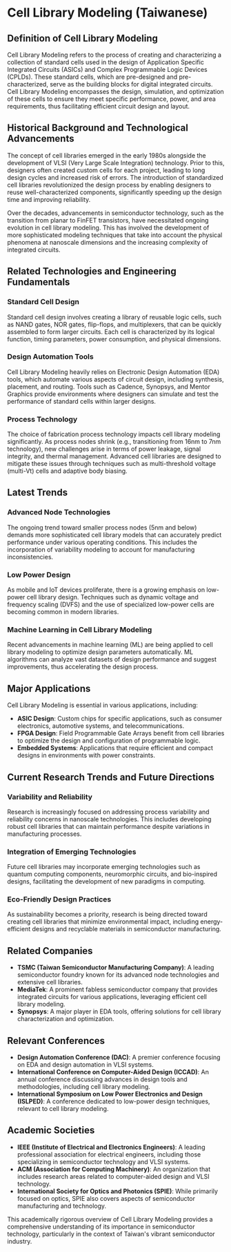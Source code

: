 # Cell Library Modeling (Taiwanese)

## Definition of Cell Library Modeling

Cell Library Modeling refers to the process of creating and characterizing a collection of standard cells used in the design of Application Specific Integrated Circuits (ASICs) and Complex Programmable Logic Devices (CPLDs). These standard cells, which are pre-designed and pre-characterized, serve as the building blocks for digital integrated circuits. Cell Library Modeling encompasses the design, simulation, and optimization of these cells to ensure they meet specific performance, power, and area requirements, thus facilitating efficient circuit design and layout.

## Historical Background and Technological Advancements

The concept of cell libraries emerged in the early 1980s alongside the development of VLSI (Very Large Scale Integration) technology. Prior to this, designers often created custom cells for each project, leading to long design cycles and increased risk of errors. The introduction of standardized cell libraries revolutionized the design process by enabling designers to reuse well-characterized components, significantly speeding up the design time and improving reliability.

Over the decades, advancements in semiconductor technology, such as the transition from planar to FinFET transistors, have necessitated ongoing evolution in cell library modeling. This has involved the development of more sophisticated modeling techniques that take into account the physical phenomena at nanoscale dimensions and the increasing complexity of integrated circuits.

## Related Technologies and Engineering Fundamentals

### Standard Cell Design

Standard cell design involves creating a library of reusable logic cells, such as NAND gates, NOR gates, flip-flops, and multiplexers, that can be quickly assembled to form larger circuits. Each cell is characterized by its logical function, timing parameters, power consumption, and physical dimensions.

### Design Automation Tools

Cell Library Modeling heavily relies on Electronic Design Automation (EDA) tools, which automate various aspects of circuit design, including synthesis, placement, and routing. Tools such as Cadence, Synopsys, and Mentor Graphics provide environments where designers can simulate and test the performance of standard cells within larger designs.

### Process Technology

The choice of fabrication process technology impacts cell library modeling significantly. As process nodes shrink (e.g., transitioning from 16nm to 7nm technology), new challenges arise in terms of power leakage, signal integrity, and thermal management. Advanced cell libraries are designed to mitigate these issues through techniques such as multi-threshold voltage (multi-Vt) cells and adaptive body biasing.

## Latest Trends

### Advanced Node Technologies

The ongoing trend toward smaller process nodes (5nm and below) demands more sophisticated cell library models that can accurately predict performance under various operating conditions. This includes the incorporation of variability modeling to account for manufacturing inconsistencies.

### Low Power Design

As mobile and IoT devices proliferate, there is a growing emphasis on low-power cell library design. Techniques such as dynamic voltage and frequency scaling (DVFS) and the use of specialized low-power cells are becoming common in modern libraries.

### Machine Learning in Cell Library Modeling

Recent advancements in machine learning (ML) are being applied to cell library modeling to optimize design parameters automatically. ML algorithms can analyze vast datasets of design performance and suggest improvements, thus accelerating the design process.

## Major Applications

Cell Library Modeling is essential in various applications, including:

- **ASIC Design**: Custom chips for specific applications, such as consumer electronics, automotive systems, and telecommunications.
- **FPGA Design**: Field Programmable Gate Arrays benefit from cell libraries to optimize the design and configuration of programmable logic.
- **Embedded Systems**: Applications that require efficient and compact designs in environments with power constraints.

## Current Research Trends and Future Directions

### Variability and Reliability

Research is increasingly focused on addressing process variability and reliability concerns in nanoscale technologies. This includes developing robust cell libraries that can maintain performance despite variations in manufacturing processes.

### Integration of Emerging Technologies

Future cell libraries may incorporate emerging technologies such as quantum computing components, neuromorphic circuits, and bio-inspired designs, facilitating the development of new paradigms in computing.

### Eco-Friendly Design Practices

As sustainability becomes a priority, research is being directed toward creating cell libraries that minimize environmental impact, including energy-efficient designs and recyclable materials in semiconductor manufacturing.

## Related Companies

- **TSMC (Taiwan Semiconductor Manufacturing Company)**: A leading semiconductor foundry known for its advanced node technologies and extensive cell libraries.
- **MediaTek**: A prominent fabless semiconductor company that provides integrated circuits for various applications, leveraging efficient cell library modeling.
- **Synopsys**: A major player in EDA tools, offering solutions for cell library characterization and optimization.

## Relevant Conferences

- **Design Automation Conference (DAC)**: A premier conference focusing on EDA and design automation in VLSI systems.
- **International Conference on Computer-Aided Design (ICCAD)**: An annual conference discussing advances in design tools and methodologies, including cell library modeling.
- **International Symposium on Low Power Electronics and Design (ISLPED)**: A conference dedicated to low-power design techniques, relevant to cell library modeling.

## Academic Societies

- **IEEE (Institute of Electrical and Electronics Engineers)**: A leading professional association for electrical engineers, including those specializing in semiconductor technology and VLSI systems.
- **ACM (Association for Computing Machinery)**: An organization that includes research areas related to computer-aided design and VLSI technology.
- **International Society for Optics and Photonics (SPIE)**: While primarily focused on optics, SPIE also covers aspects of semiconductor manufacturing and technology. 

This academically rigorous overview of Cell Library Modeling provides a comprehensive understanding of its importance in semiconductor technology, particularly in the context of Taiwan's vibrant semiconductor industry.